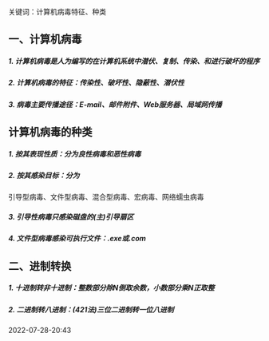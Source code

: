 关键词：计算机病毒特征、种类


## 一、计算机病毒
##### 1. 计算机病毒是人为编写的在计算机系统中潜伏、复制、传染、和进行破坏的程序
##### 2. 计算机病毒的特征：**传染性、破坏性、隐蔽性、潜伏性**
##### 3. 病毒主要传播途径：**E-mail、邮件附件、Web服务器、局域网传播**

## 计算机病毒的种类
##### 1. 按其表现性质：分为*良性*病毒和*恶性*病毒
##### 2. 按其感染目标：分为
   引导型病毒、文件型病毒、混合型病毒、宏病毒、网络蠕虫病毒
##### 3. 引导性病毒只感染**磁盘的(主)引导扇区**

##### 4. 文件型病毒感染**可执行文件**：.exe或.com

## 二、进制转换


##### 1. 十进制转非十进制：**整数部分除N倒取余数**，**小数部分乘N正取整**
##### 2. 二进制转八进制：(421法)**三位二进制转一位八进制**


2022-07-28-20:43
